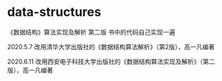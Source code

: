 # data-structures
《数据结构》算法实现及解析 第二版 书中的代码自己实现一遍



2020.5.7	改用清华大学出版社的《数据结构算法解析》（第2版），高一凡编著

2020.6.11	改用西安电子科技大学出版社的《数据结构算法实现及解析》（第二版），高一凡编著